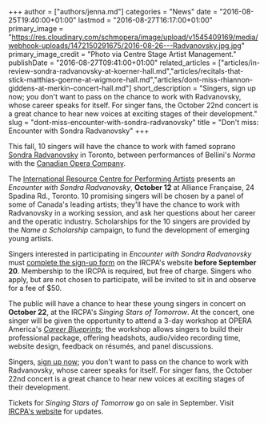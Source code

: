 +++
author = ["authors/jenna.md"]
categories = "News"
date = "2016-08-25T19:40:00+01:00"
lastmod = "2016-08-27T16:17:00+01:00"
primary_image = "https://res.cloudinary.com/schmopera/image/upload/v1545409169/media/webhook-uploads/1472150291675/2016-08-26---Radvanovsky.jpg.jpg"
primary_image_credit = "Photo via Centre Stage Artist Management."
publishDate = "2016-08-27T09:41:00+01:00"
related_articles = ["articles/in-review-sondra-radvanovsky-at-koerner-hall.md","articles/recitals-that-stick-matthias-goerne-at-wigmore-hall.md","articles/dont-miss-rhiannon-giddens-at-merkin-concert-hall.md"]
short_description = "Singers, sign up now; you don&#039;t want to pass on the chance to work with Radvanovsky, whose career speaks for itself. For singer fans, the October 22nd concert is a great chance to hear new voices at exciting stages of their development."
slug = "dont-miss-encounter-with-sondra-radvanovsky"
title = "Don&#039;t miss: Encounter with Sondra Radvanovsky"
+++

This fall, 10 singers will have the chance to work with famed soprano [Sondra Radvanovsky](/scene/people/sondra-radvanovsky/) in Toronto, between performances of Bellini's *Norma* with the [Canadian Opera Company](/scene/companies/canadian-opera-company/).

The [International Resource Centre for Performing Artists](http://ircpa.net/) presents an *Encounter with Sondra Radvanovsky*, **October 12** at Alliance Française, 24 Spadina Rd., Toronto. 10 promising singers will be chosen by a panel of some of Canada's leading artists; they'll have the chance to work with Radvanovsky in a working session, and ask her questions about her career and the operatic industry. Scholarships for the 10 singers are provided by the *Name a Scholarship* campaign, to fund the development of emerging young artists.

Singers interested in participating in *Encounter with Sondra Radvanovsky* must [complete the sign-up form](http://ircpa.net/new_site/wp-content/uploads/2016/08/Singer-Sign-up-Encounter-Sondra-Radvanovsky.pdf) on the IRCPA's website **before September 20**. Membership to the IRCPA is required, but free of charge. Singers who apply, but are not chosen to participate, will be invited to sit in and observe for a fee of $50.

The public will have a chance to hear these young singers in concert on **October 22**, at the IRCPA's *Singing Stars of Tomorrow*. At the concert, one singer will be given the opportunity to attend a 3-day workshop at OPERA America's [*Career Blueprints*](http://operaamerica.org/content/about/artists/CareerBlueprints.aspx); the workshop allows singers to build their professional package, offering headshots, audio/video recording time, website design, feedback on résumés, and panel discussions.

Singers, [sign up now](http://ircpa.net/new_site/wp-content/uploads/2016/08/Singer-Sign-up-Encounter-Sondra-Radvanovsky.pdf); you don't want to pass on the chance to work with Radvanovsky, whose career speaks for itself. For singer fans, the October 22nd concert is a great chance to hear new voices at exciting stages of their development.

Tickets for *Singing Stars of Tomorrow* go on sale in September. Visit [IRCPA's website](http://ircpa.net/) for updates.

